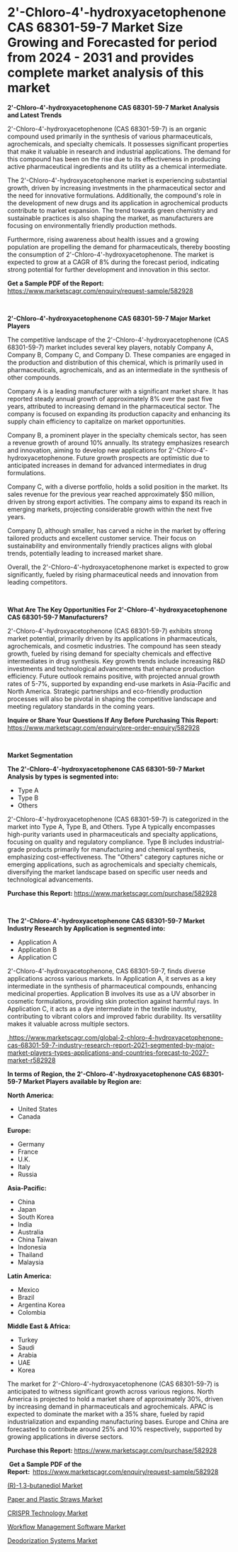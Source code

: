 <p><h1>2'-Chloro-4'-hydroxyacetophenone CAS 68301-59-7 Market Size Growing and Forecasted for period from 2024 - 2031 and provides complete market analysis of this market</h1></p><p><strong>2'-Chloro-4'-hydroxyacetophenone CAS 68301-59-7 Market Analysis and Latest Trends</strong></p>
<p><p>2'-Chloro-4'-hydroxyacetophenone (CAS 68301-59-7) is an organic compound used primarily in the synthesis of various pharmaceuticals, agrochemicals, and specialty chemicals. It possesses significant properties that make it valuable in research and industrial applications. The demand for this compound has been on the rise due to its effectiveness in producing active pharmaceutical ingredients and its utility as a chemical intermediate.</p><p>The 2'-Chloro-4'-hydroxyacetophenone market is experiencing substantial growth, driven by increasing investments in the pharmaceutical sector and the need for innovative formulations. Additionally, the compound's role in the development of new drugs and its application in agrochemical products contribute to market expansion. The trend towards green chemistry and sustainable practices is also shaping the market, as manufacturers are focusing on environmentally friendly production methods.</p><p>Furthermore, rising awareness about health issues and a growing population are propelling the demand for pharmaceuticals, thereby boosting the consumption of 2'-Chloro-4'-hydroxyacetophenone. The market is expected to grow at a CAGR of 8% during the forecast period, indicating strong potential for further development and innovation in this sector.</p></p>
<p><strong>Get a Sample PDF of the Report:&nbsp;</strong> <a href="https://www.marketscagr.com/enquiry/request-sample/582928?utm_campaign=1265&utm_medium=2&utm_source=Github&utm_content=ia&utm_term=03102024&utm_id=2-chloro-4-hydroxyacetophenone-cas-68301-59-7">https://www.marketscagr.com/enquiry/request-sample/582928</a></p>
<p>&nbsp;</p>
<p><strong>2'-Chloro-4'-hydroxyacetophenone CAS 68301-59-7 Major Market Players</strong></p>
<p><p>The competitive landscape of the 2'-Chloro-4'-hydroxyacetophenone (CAS 68301-59-7) market includes several key players, notably Company A, Company B, Company C, and Company D. These companies are engaged in the production and distribution of this chemical, which is primarily used in pharmaceuticals, agrochemicals, and as an intermediate in the synthesis of other compounds.</p><p>Company A is a leading manufacturer with a significant market share. It has reported steady annual growth of approximately 8% over the past five years, attributed to increasing demand in the pharmaceutical sector. The company is focused on expanding its production capacity and enhancing its supply chain efficiency to capitalize on market opportunities.</p><p>Company B, a prominent player in the specialty chemicals sector, has seen a revenue growth of around 10% annually. Its strategy emphasizes research and innovation, aiming to develop new applications for 2'-Chloro-4'-hydroxyacetophenone. Future growth prospects are optimistic due to anticipated increases in demand for advanced intermediates in drug formulations.</p><p>Company C, with a diverse portfolio, holds a solid position in the market. Its sales revenue for the previous year reached approximately $50 million, driven by strong export activities. The company aims to expand its reach in emerging markets, projecting considerable growth within the next five years.</p><p>Company D, although smaller, has carved a niche in the market by offering tailored products and excellent customer service. Their focus on sustainability and environmentally friendly practices aligns with global trends, potentially leading to increased market share.</p><p>Overall, the 2'-Chloro-4'-hydroxyacetophenone market is expected to grow significantly, fueled by rising pharmaceutical needs and innovation from leading competitors.</p></p>
<p>&nbsp;</p>
<p><strong>What Are The Key Opportunities For 2'-Chloro-4'-hydroxyacetophenone CAS 68301-59-7 Manufacturers?</strong></p>
<p><p>2'-Chloro-4'-hydroxyacetophenone (CAS 68301-59-7) exhibits strong market potential, primarily driven by its applications in pharmaceuticals, agrochemicals, and cosmetic industries. The compound has seen steady growth, fueled by rising demand for specialty chemicals and effective intermediates in drug synthesis. Key growth trends include increasing R&D investments and technological advancements that enhance production efficiency. Future outlook remains positive, with projected annual growth rates of 5-7%, supported by expanding end-use markets in Asia-Pacific and North America. Strategic partnerships and eco-friendly production processes will also be pivotal in shaping the competitive landscape and meeting regulatory standards in the coming years.</p></p>
<p><strong>Inquire or Share Your Questions If Any Before Purchasing This Report:</strong> <a href="https://www.marketscagr.com/enquiry/pre-order-enquiry/582928?utm_campaign=1265&utm_medium=2&utm_source=Github&utm_content=ia&utm_term=03102024&utm_id=2-chloro-4-hydroxyacetophenone-cas-68301-59-7">https://www.marketscagr.com/enquiry/pre-order-enquiry/582928</a></p>
<p>&nbsp;</p>
<p><strong>Market Segmentation</strong></p>
<p><strong>The 2'-Chloro-4'-hydroxyacetophenone CAS 68301-59-7 Market Analysis by types is segmented into:</strong></p>
<p><ul><li>Type A</li><li>Type B</li><li>Others</li></ul></p>
<p><p>2'-Chloro-4'-hydroxyacetophenone (CAS 68301-59-7) is categorized in the market into Type A, Type B, and Others. Type A typically encompasses high-purity variants used in pharmaceuticals and specialty applications, focusing on quality and regulatory compliance. Type B includes industrial-grade products primarily for manufacturing and chemical synthesis, emphasizing cost-effectiveness. The "Others" category captures niche or emerging applications, such as agrochemicals and specialty chemicals, diversifying the market landscape based on specific user needs and technological advancements.</p></p>
<p><strong>Purchase this Report:&nbsp;</strong><a href="https://www.marketscagr.com/purchase/582928?utm_campaign=1265&utm_medium=2&utm_source=Github&utm_content=ia&utm_term=03102024&utm_id=2-chloro-4-hydroxyacetophenone-cas-68301-59-7">https://www.marketscagr.com/purchase/582928</a></p>
<p>&nbsp;</p>
<p><strong>The 2'-Chloro-4'-hydroxyacetophenone CAS 68301-59-7 Market Industry Research by Application is segmented into:</strong></p>
<p><ul><li>Application A</li><li>Application B</li><li>Application C</li></ul></p>
<p><p>2'-Chloro-4'-hydroxyacetophenone, CAS 68301-59-7, finds diverse applications across various markets. In Application A, it serves as a key intermediate in the synthesis of pharmaceutical compounds, enhancing medicinal properties. Application B involves its use as a UV absorber in cosmetic formulations, providing skin protection against harmful rays. In Application C, it acts as a dye intermediate in the textile industry, contributing to vibrant colors and improved fabric durability. Its versatility makes it valuable across multiple sectors.</p></p>
<p><a href="https://www.marketscagr.com/global-2-chloro-4-hydroxyacetophenone-cas-68301-59-7-industry-research-report-2021-segmented-by-major-market-players-types-applications-and-countries-forecast-to-2027-market-r582928?utm_campaign=1265&utm_medium=2&utm_source=Github&utm_content=ia&utm_term=03102024&utm_id=2-chloro-4-hydroxyacetophenone-cas-68301-59-7">&nbsp;https://www.marketscagr.com/global-2-chloro-4-hydroxyacetophenone-cas-68301-59-7-industry-research-report-2021-segmented-by-major-market-players-types-applications-and-countries-forecast-to-2027-market-r582928</a></p>
<p><strong>In terms of Region, the 2'-Chloro-4'-hydroxyacetophenone CAS 68301-59-7 Market Players available by Region are:</strong></p>
<p>
    <p> <strong> North America: </strong>
        <ul>
            <li>United States</li>
            <li>Canada</li>
        </ul>
        </p> 
    <p> <strong> Europe: </strong>
        <ul>
            <li>Germany</li>
            <li>France</li>
            <li>U.K.</li>
            <li>Italy</li>
            <li>Russia</li>
        </ul>
        </p> 
    <p> <strong> Asia-Pacific: </strong>
        <ul>
            <li>China</li>
            <li>Japan</li>
            <li>South Korea</li>
            <li>India</li>
            <li>Australia</li>
            <li>China Taiwan</li>
            <li>Indonesia</li>
            <li>Thailand</li>
            <li>Malaysia</li>
        </ul>
        </p> 
    <p> <strong> Latin America: </strong>
        <ul>
            <li>Mexico</li>
            <li>Brazil</li>
            <li>Argentina Korea</li>
            <li>Colombia</li>
        </ul>
        </p> 
    <p> <strong> Middle East & Africa: </strong>
        <ul>
            <li>Turkey</li>
            <li>Saudi</li>
            <li>Arabia</li>
            <li>UAE</li>
            <li>Korea</li>
        </ul>
    </p>
    </p>
<p><p>The market for 2'-Chloro-4'-hydroxyacetophenone (CAS 68301-59-7) is anticipated to witness significant growth across various regions. North America is projected to hold a market share of approximately 30%, driven by increasing demand in pharmaceuticals and agrochemicals. APAC is expected to dominate the market with a 35% share, fueled by rapid industrialization and expanding manufacturing bases. Europe and China are forecasted to contribute around 25% and 10% respectively, supported by growing applications in diverse sectors.</p></p>
<p><strong>Purchase this Report: </strong><a href="https://www.marketscagr.com/purchase/582928?utm_campaign=1265&utm_medium=2&utm_source=Github&utm_content=ia&utm_term=03102024&utm_id=2-chloro-4-hydroxyacetophenone-cas-68301-59-7">https://www.marketscagr.com/purchase/582928</a></p>
<p>&nbsp;<strong>Get a Sample PDF of the Report:&nbsp;&nbsp;</strong><a href="https://www.marketscagr.com/enquiry/request-sample/582928?utm_campaign=1265&utm_medium=2&utm_source=Github&utm_content=ia&utm_term=03102024&utm_id=2-chloro-4-hydroxyacetophenone-cas-68301-59-7">https://www.marketscagr.com/enquiry/request-sample/582928</a></p>
<p><strong></strong></p>
<p><p><a href="https://issuu.com/reportprime-2/docs/r-13-butanediol-market-size-2030.pp_ffe096352b3a5f?utm_campaign=1265&utm_medium=2&utm_source=Github&utm_content=ia&utm_term=03102024&utm_id=2-chloro-4-hydroxyacetophenone-cas-68301-59-7">(R)-1,3-butanediol Market</a></p><p><a href="https://www.linkedin.com/pulse/global-paper-plastic-straws-market-size-expected-experience-imvze?utm_campaign=1265&utm_medium=2&utm_source=Github&utm_content=ia&utm_term=03102024&utm_id=2-chloro-4-hydroxyacetophenone-cas-68301-59-7">Paper and Plastic Straws Market</a></p><p><a href="https://www.linkedin.com/pulse/global-crispr-technology-market-trends-insights-growth-opportunities-ileaf?trackingId=3OMfpXirQYylwf0yl0164A%3D%3D&utm_campaign=1265&utm_medium=2&utm_source=Github&utm_content=ia&utm_term=03102024&utm_id=2-chloro-4-hydroxyacetophenone-cas-68301-59-7">CRISPR Technology Market</a></p><p><a href="https://issuu.com/reportprime-2/docs/workflow-management-software-market_36b1cd7ce05942?utm_campaign=1265&utm_medium=2&utm_source=Github&utm_content=ia&utm_term=03102024&utm_id=2-chloro-4-hydroxyacetophenone-cas-68301-59-7">Workflow Management Software Market</a></p><p><a href="https://www.linkedin.com/pulse/in-depth-analysis-global-deodorization-systems-market-neb7e?trackingId=UO2wDFb8QR2biKn9ebNEfQ%3D%3D&utm_campaign=1265&utm_medium=2&utm_source=Github&utm_content=ia&utm_term=03102024&utm_id=2-chloro-4-hydroxyacetophenone-cas-68301-59-7">Deodorization Systems Market</a></p></p>